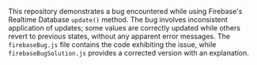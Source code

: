This repository demonstrates a bug encountered while using Firebase's Realtime Database `update()` method. The bug involves inconsistent application of updates; some values are correctly updated while others revert to previous states, without any apparent error messages. The `firebaseBug.js` file contains the code exhibiting the issue, while `firebaseBugSolution.js` provides a corrected version with an explanation.